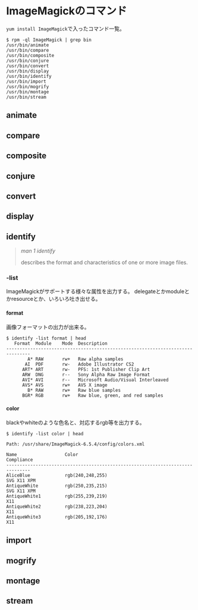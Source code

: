 # ImageMagickのコマンド

`yum install ImageMagick`で入ったコマンド一覧。

```console
$ rpm -ql ImageMagick | grep bin
/usr/bin/animate
/usr/bin/compare
/usr/bin/composite
/usr/bin/conjure
/usr/bin/convert
/usr/bin/display
/usr/bin/identify
/usr/bin/import
/usr/bin/mogrify
/usr/bin/montage
/usr/bin/stream
```

## animate
## compare
## composite
## conjure
## convert
## display
## identify

> _man 1 identify_
> 
> describes the format and characteristics of one or more image files.

### -list

ImageMagickがサポートする様々な属性を出力する。
delegateとかmoduleとかresourceとか、いろいろ吐き出せる。

#### format

画像フォーマットの出力が出来る。

```console
$ identify -list format | head
   Format  Module    Mode  Description
-------------------------------------------------------------------------------
        A* RAW       rw+   Raw alpha samples
       AI  PDF       rw-   Adobe Illustrator CS2
      ART* ART       rw-   PFS: 1st Publisher Clip Art
      ARW  DNG       r--   Sony Alpha Raw Image Format
      AVI* AVI       r--   Microsoft Audio/Visual Interleaved
      AVS* AVS       rw+   AVS X image
        B* RAW       rw+   Raw blue samples
      BGR* RGB       rw+   Raw blue, green, and red samples
```

#### color

blackやwhiteのような色名と、対応するrgb等を出力する。

```console
$ identify -list color | head

Path: /usr/share/ImageMagick-6.5.4/config/colors.xml

Name                  Color                                         Compliance
-------------------------------------------------------------------------------
AliceBlue             rgb(240,248,255)                              SVG X11 XPM
AntiqueWhite          rgb(250,235,215)                              SVG X11 XPM
AntiqueWhite1         rgb(255,239,219)                              X11
AntiqueWhite2         rgb(238,223,204)                              X11
AntiqueWhite3         rgb(205,192,176)                              X11
```

## import
## mogrify
## montage
## stream